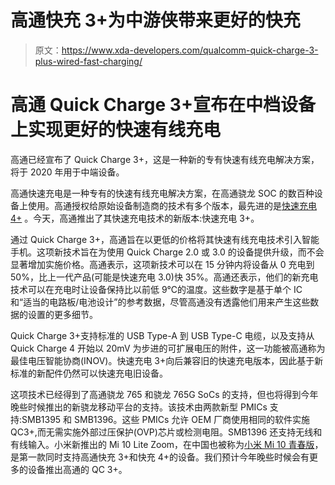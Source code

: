 # 高通快充 3+为中游侠带来更好的快充

> 原文：<https://www.xda-developers.com/qualcomm-quick-charge-3-plus-wired-fast-charging/>

# 高通 Quick Charge 3+宣布在中档设备上实现更好的快速有线充电

高通已经宣布了 Quick Charge 3+，这是一种新的专有快速有线充电解决方案，将于 2020 年用于中端设备。

高通快速充电是一种专有的快速有线充电解决方案，在高通骁龙 SOC 的数百种设备上使用。高通授权给原始设备制造商的技术有多个版本，最先进的是[快速充电 4+](https://www.xda-developers.com/qualcomm-introduces-quick-charge-4-nubia-z17-to-bring-it-first/) 。今天，高通推出了其快速充电技术的新版本:快速充电 3+。

通过 Quick Charge 3+，高通旨在以更低的价格将其快速有线充电技术引入智能手机。这项新技术旨在为使用 Quick Charge 2.0 或 3.0 的设备提供升级，而不会显著增加实施价格。高通表示，这项新技术可以在 15 分钟内将设备从 0 充电到 50%，比上一代产品(可能是快速充电 3.0)快 35%。高通还表示，他们的新充电技术可以在充电时让设备保持比以前低 9℃的温度。这些数字是基于单个 IC 和“适当的电路板/电池设计”的参考数据，尽管高通没有透露他们用来产生这些数据的设置的更多细节。

Quick Charge 3+支持标准的 USB Type-A 到 USB Type-C 电缆，以及支持从 Quick Charge 4 开始以 20mV 为步进的可扩展电压的附件，这一功能被高通称为最佳电压智能协商(INOV)。快速充电 3+向后兼容旧的快速充电版本，因此基于新标准的新配件仍然可以快速充电旧设备。

这项技术已经得到了高通骁龙 765 和骁龙 765G SoCs 的支持，但也将得到今年晚些时候推出的新骁龙移动平台的支持。该技术由两款新型 PMICs 支持:SMB1395 和 SMB1396。这些 PMICs 允许 OEM 厂商使用相同的软件实施 QC3+,而无需实施外部过压保护(OVP)芯片或检测电阻。SMB1396 还支持无线和有线输入。小米新推出的 Mi 10 Lite Zoom，在中国也被称为[小米 Mi 10 青春版](https://www.xda-developers.com/xiaomi-mi-10-youth-edition-5g-snapdragon-765g-periscope-camera-china-launch/)，是第一款同时支持高通快充 3+和快充 4+的设备。我们预计今年晚些时候会有更多的设备推出高通的 QC 3+。